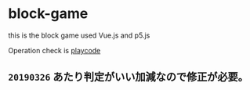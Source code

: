 # block-game
this is the block game used Vue.js and p5.js

Operation check is
[playcode](https://playcode.io/)

## `20190326` あたり判定がいい加減なので修正が必要。
